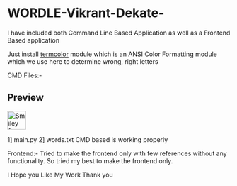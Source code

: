 # WORDLE-Vikrant-Dekate-
I have included both Command Line Based Application as well as a Frontend Based application
<html>
<head>
<p>Just install <a href="https://pypi.org/project/termcolor/"  target="_blank">termcolor</a> module which is an ANSI Color Formatting module which we use here to determine wrong, right letters</p>

CMD Files:-
<h2>Preview</h2>
<!-- <img src="https://drive.google.com/file/d/1h5BzXWD2AfcAONY_XhGLohLMn9HcKz4b/view?usp=sharing"> -->
<img src="https://drive.google.com/file/d/1h5BzXWD2AfcAONY_XhGLohLMn9HcKz4b/view?usp=sharing" alt="Smiley face" width="42" height="42" style="vertical-align:bottom">

1] main.py
2] words.txt
CMD based is working properly

Frontend:-
Tried to make the frontend only with few references without any functionality. So tried my best to make the frontend only.

I Hope you Like My Work
Thank you
